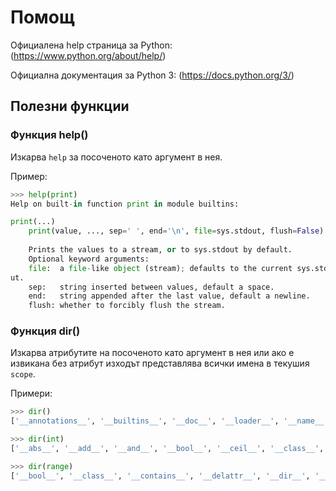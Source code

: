 # Помощ

Официаленa help страница за Python: (https://www.python.org/about/help/)

Официална документация за Python 3: (https://docs.python.org/3/)

## Полезни функции

### Функция help()

Изкарва `help` за посоченото като аргумент в нея.

Пример:

```python
>>> help(print)
Help on built-in function print in module builtins:

print(...)
    print(value, ..., sep=' ', end='\n', file=sys.stdout, flush=False)
    
    Prints the values to a stream, or to sys.stdout by default.
    Optional keyword arguments:
    file:  a file-like object (stream); defaults to the current sys.stdo
ut.
    sep:   string inserted between values, default a space.
    end:   string appended after the last value, default a newline.
    flush: whether to forcibly flush the stream.
 ```

### Функция dir()

Изкарва атрибутите на посоченото като аргумент в нея или ако е извикана без атрибут изходът представлява всички имена в текушия `scope`.

Примери:

```python
>>> dir()
['__annotations__', '__builtins__', '__doc__', '__loader__', '__name__', '__package__', '__spec__']
 ```
 
```python
>>> dir(int)
['__abs__', '__add__', '__and__', '__bool__', '__ceil__', '__class__', '__delattr__', '__dir__', '__divmod__', '__doc__', '__eq__', '__float__', '__floor__', '__floordiv__', '__format__', '__ge__', '__getattribute__', '__getnewargs__', '__gt__', '__hash__', '__index__', '__init__', '__init_subclass__', '__int__', '__invert__', '__le__', '__lshift__', '__lt__', '__mod__', '__mul__', '__ne__', '__neg__', '__new__', '__or__', '__pos__', '__pow__', '__radd__', '__rand__', '__rdivmod__', '__reduce__', '__reduce_ex__', '__repr__', '__rfloordiv__', '__rlshift__', '__rmod__', '__rmul__', '__ror__', '__round__', '__rpow__', '__rrshift__', '__rshift__', '__rsub__', '__rtruediv__', '__rxor__', '__setattr__', '__sizeof__', '__str__', '__sub__', '__subclasshook__', '__truediv__', '__trunc__', '__xor__', 'bit_length', 'conjugate', 'denominator', 'from_bytes', 'imag', 'numerator', 'real', 'to_bytes']
 ```
 
 ```python
>>> dir(range)
['__bool__', '__class__', '__contains__', '__delattr__', '__dir__', '__doc__', '__eq__', '__format__', '__ge__', '__getattribute__', '__getitem__', '__gt__', '__hash__', '__init__', '__init_subclass__', '__iter__', '__le__', '__len__', '__lt__', '__ne__', '__new__', '__reduce__', '__reduce_ex__', '__repr__', '__reversed__', '__setattr__', '__sizeof__', '__str__', '__subclasshook__', 'count', 'index', 'start', 'step', 'stop'] 
```
